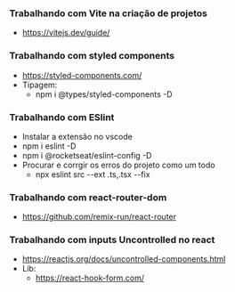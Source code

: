 ### Trabalhando com Vite na criação de projetos
- https://vitejs.dev/guide/

### Trabalhando com styled components
- https://styled-components.com/
- Tipagem:
  - npm i @types/styled-components -D

### Trabalhando com ESlint
- Instalar a extensão no vscode
- npm i eslint -D
- npm i @rocketseat/eslint-config -D
- Procurar e corrgir os erros do projeto como um todo
  - npx eslint src --ext .ts,.tsx --fix

### Trabalhando com react-router-dom
- https://github.com/remix-run/react-router

### Trabalhando com inputs Uncontrolled no react
- https://reactjs.org/docs/uncontrolled-components.html
- Lib:
  - https://react-hook-form.com/